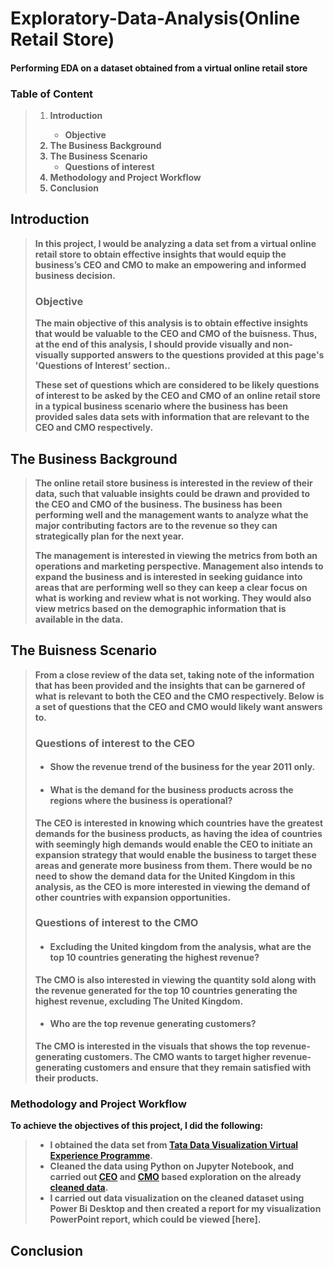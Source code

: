 # **Exploratory-Data-Analysis(Online Retail Store)**
#### **Performing EDA on a dataset obtained from a virtual online retail store**

### Table of Content
> 1. <b>Introduction 
>     - Objective
> 2. The Business Background
> 3. The Business Scenario
>     - Questions of interest
> 4. Methodology and Project Workflow
> 5. Conclusion<b/>

## Introduction
> <b>In this project, I would be analyzing a data set from a virtual online retail store to obtain effective insights that would equip the business’s CEO and CMO to make an empowering and informed business decision.<b/>
>
>### Objective
> <b>The main objective of this analysis is to obtain effective insights that would be valuable to the CEO and CMO of the buisness. Thus, at the end of this analysis, I should provide visually and non-visually supported answers to the questions provided at this page's **'Questions of Interest’** section..
>
> These set of questions which are considered to be likely questions of interest to be asked by the CEO and CMO of an online retail store in a typical business scenario where the business has been provided sales data sets with information that are relevant to the CEO and CMO respectively.<b/>

## The Business Background
> <b>The online retail store business is interested in the review of their data, such that valuable insights could be drawn and provided to the CEO and CMO of the business. The business has been performing well and the management wants to analyze what the major contributing factors are to the revenue so they can strategically plan for the next year.
> 
> The management is interested in viewing the metrics from both an operations and marketing perspective. Management also intends to expand the business and is interested in seeking guidance into areas that are performing well so they can keep a clear focus on what is working and review what is not working. They would also view metrics based on the demographic information that is available in the data.<b/>

## The Buisness Scenario
> <b>From a close review of the data set, taking note of the information that has been provided and the insights that can be garnered of what is relevant to both the CEO and the CMO respectively. Below is a set of questions that the CEO and CMO would likely want answers to.<b/>
> 
> ### <b>Questions of interest to the CEO
>* #### Show the revenue trend of the business for the year 2011 only.
>* #### What is the demand for the business products across the regions where the business is operational?
>The CEO is interested in knowing which countries have the greatest demands for the business products, as having the idea of countries with seemingly high demands would enable the CEO to initiate an expansion strategy that would enable the business to target these areas and generate more business from them. There would be no need to show the demand data for the United Kingdom in this analysis, as the CEO is more interested in viewing the demand of other countries with expansion opportunities.<b/>
> 
> ### Questions of interest to the CMO
>* #### Excluding the United kingdom from the analysis, what are the top 10 countries generating the highest revenue?
>The CMO is also interested in viewing the quantity sold along with the revenue generated for the top 10 countries generating the highest revenue, excluding The United Kingdom.
>* #### Who are the top revenue generating customers?
> The CMO is interested in the visuals that shows the top revenue-generating customers. The CMO wants to target higher revenue-generating customers and ensure that they remain satisfied with their products.

### Methodology and Project Workflow
To achieve the objectives of this project, I did the following:
> - I obtained the data set from [Tata Data Visualization Virtual Experience Programme](https://cdn.theforage.com/vinternships/companyassets/ifobHAoMjQs9s6bKS/5XsFFJu2oCLdmYJW2/1654128941410/Online%20Retail.xlsx).
> - Cleaned the data using Python on Jupyter Notebook, and carried out [CEO]( https://github.com/arovo-ds/EDA-Online-Retail-Store-/blob/main/notebooks/Exploratory%20Analysis%20and%20Visualizations%20for%20the%20CEO.ipynb) and [CMO]( https://github.com/arovo-ds/EDA-Online-Retail-Store-/blob/main/notebooks/Exploratory%20Analysis%20and%20Visualizations%20for%20the%20CMO.ipynb) based exploration on the already [cleaned data]( https://github.com/arovo-ds/EDA-Online-Retail-Store-/blob/main/notebooks/Data%20Cleaning.ipynb).
> - I carried out data visualization on the cleaned dataset using Power Bi Desktop and then created a report for my visualization PowerPoint report, which could be viewed [here].
## Conclusion
